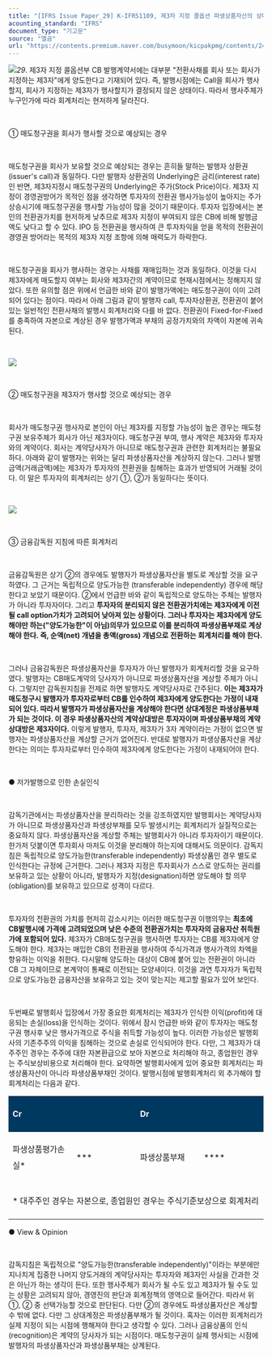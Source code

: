 ```yaml
---
title: "[IFRS Issue Paper_29] K-IFRS1109, 제3자 지정 콜옵션 파생상품자산의 상대계정"
acounting_standard: "IFRS"
document_type: "기고문"
source: "엘곰"
url: "https://contents.premium.naver.com/busymoon/kicpakpmg/contents/240302124930203ll"
---
```

![](https://n2.news.naver.com/l.gif?type=content)*29*. 제3자 지정 콜옵션부 CB 발행계약서에는 대부분 "전환사채를 회사 또는 회사가 지정하는 제3자"에게 양도한다고 기재되어 있다. 즉, 발행시점에는 Call을 회사가 행사할지, 회사가 지정하는 제3자가 행사할지가 결정되지 않은 상태이다. 따라서 행사주체가 누구인가에 따라 회계처리는 현저하게 달라진다.

​

① 매도청구권을 회사가 행사할 것으로 예상되는 경우

​

매도청구권을 회사가 보유할 것으로 예상되는 경우는 흔히들 말하는 발행자 상환권(issuer's call)과 동일하다. 다만 발행자 상환권의 Underlying은 금리(interest rate)인 반면, 제3자지정시 매도청구권의 Underlying은 주가(Stock Price)이다. 제3자 지정이 경영권방어가 목적인 점을 생각하면 투자자의 전환권 행사가능성이 높아지는 주가 상승시기에 매도청구권을 행사할 가능성이 많을 것이기 때문이다. 투자자 입장에서는 본인의 전환권가치를 현저하게 낮추므로 제3자 지정이 부여되지 않은 CB에 비해 발행금액도 낮다고 할 수 있다. IPO 등 전환권을 행사하여 큰 투자차익을 얻을 목적의 전환권이 경영권 방어라는 목적의 제3자 지정 조항에 의해 매력도가 하락한다.

​

매도청구권을 회사가 행사하는 경우는 사채를 재매입하는 것과 동일하다. 이것을 다시 제3자에게 매도할지 여부는 회사와 제3자간의 계약이므로 현재시점에서는 정해지지 않았다. 또한 유의할 점은 위에서 언급한 바와 같이 발행가액에는 매도청구권이 이미 고려되어 있다는 점이다. 따라서 아래 그림과 같이 발행자 call, 투자자상환권, 전환권이 붙어 있는 일반적인 전환사채의 발행시 회계처리와 다를 바 없다. 전환권이 Fixed-for-Fixed를 충족하여 자본으로 계상된 경우 발행가액과 부채의 공정가치와의 차액이 자본에 귀속된다.

​

![](https://dthumb-phinf.pstatic.net/dthumb?src=%22https://postfiles.pstatic.net/MjAyNDAyMDdfMjI5/MDAxNzA3MjkxMTQ0MDg2.dvvtnnesTr5gP0zRWPQ8l9SLDs0q8XyddRgavMnLdfAg.i11tHpfPKY1wv8xrJkM6OeqGHgh2wlRL5dmsOyXvw6Yg.PNG.busymoon/image.png?type=w773%22&service=scs&type=w800)

​

② 매도청구권을 제3자가 행사할 것으로 예상되는 경우

​

회사가 매도청구권 행사자로 본인이 아닌 제3자를 지정할 가능성이 높은 경우는 매도청구권 보유주체가 회사가 아닌 제3자이다. 매도청구권 부여, 행사 계약은 제3자와 투자자와의 계약이다. 회사는 계약당사자가 아니므로 매도청구권과 관련한 회계처리는 불필요하다. 아래와 같이 발행자는 위와는 달리 파생상품자산을 계상하지 않는다. 그러나 발행금액(거래금액)에는 제3자가 투자자의 전환권을 침해하는 효과가 반영되어 거래될 것이다. 이 말은 투자자의 회계처리는 상기 ①, ②가 동일하다는 뜻이다.​

​

![](https://dthumb-phinf.pstatic.net/dthumb?src=%22https://postfiles.pstatic.net/MjAyNDAyMDdfMzYg/MDAxNzA3MjkzNTYwNzUy.T_IH4jkVEzhVbPmIDBW0SPHePp2Me4zQ1eZ5igRlC9wg.xcGIbFEcmH8VMRk7iUyCVUlUN8k9eeVLMmd79-Y7Uz0g.PNG.busymoon/image.png?type=w773%22&service=scs&type=w800)

​

③ 금융감독원 지침에 따른 회계처리

​

금융감독원은 상기 ②의 경우에도 발행자가 파생상품자산을 별도로 계상할 것을 요구하였다. 그 근거는 독립적으로 양도가능한 (transferable independently) 경우에 해당한다고 보았기 때문이다. ②에서 언급한 바와 같이 독립적으로 양도하는 주체는 발행자가 아니라 투자자이다. 그리고 **투자자의 분리되지 않은 전환권가치에는 제3자에게 이전될 call option가치가 고려되어 낮아져 있는 상황이다. 그러나 투자자는 제3자에게 양도해야만 하는("양도가능한"이 아님)의무가 있으므로 이를 분리하여 파생상품부채로 계상해야 한다. 즉, 순액(net) 개념을 총액(gross) 개념으로 전환하는 회계처리를 해야 한다.**

​

그러나 금융감독원은 파생상품자산을 투자자가 아닌 발행자가 회계처리할 것을 요구하였다. 발행자는 CB매도계약의 당사자가 아니므로 파생상품자산을 계상할 주체가 아니다. 그렇지만 감독원지침을 전제로 하면 발행자도 계약당사자로 간주된다. **이는 제3자가 매도청구시 발행자가 투자자로부터 CB를 인수하여 제3자에게 양도한다는 가정이 내재되어 있다. 따라서 발행자가 파생상품자산을 계상해야 한다면 상대계정은 파생상품부채가 되는 것이다. 이 경우 파생상품자산의 계약상대방은 투자자이며 파생상품부채의 계약상대방은 제3자이다.** 이렇게 발행자, 투자자, 제3자가 3자 계약이라는 가정이 없으면 발행자는 파생상품자산을 계상할 근거가 없어진다. 반대로 발행자가 파생상품자산을 계상한다는 의미는 투자자로부터 인수하여 제3자에게 양도한다는 가정이 내재되어야 한다.

​

● 저가발행으로 인한 손실인식

​

감독기관에서는 파생상품자산을 분리하라는 것을 강조하였지만 발행회사는 계약당사자가 아니므로 파생상품자산과 파생상부채를 모두 발생시키는 회계처리가 실질적으로는 중요하지 않다. 파생상품자산을 계상할 주체는 발행회사가 아니라 투자자이기 때문이다. 한가저 덧붙이면 투자회사 마저도 이것을 분리해야 하는지에 대해서도 의문이다. 감독지침은 독립적으로 양도가능한(transferable independently) 파생상품인 경우 별도로 인식한다는 규정에 근거한다. 그러나 제3자 지정은 투자회사가 스스로 양도하는 권리를 보유하고 있는 상황이 아니라, 발행자가 지정(designation)하면 양도해야 할 의무(obligation)를 보유하고 있으므로 성격이 다르다.

​

투자자의 전환권의 가치를 현저히 감소시키는 이러한 매도청구권 이행의무는 **최초에 CB발행시에 가격에 고려되었으며 낮은 수준의 전환권가치는 투자자의 금융자산 취득원가에 포함되어 있다.** 제3자가 CB매도청구권을 행사하면 투자자는 CB를 제3자에게 양도해야 한다. 제3자는 매입한 CB의 전환권을 행사하여 주식가격과 행사가격의 차액을 향유하는 이익을 취한다. 다시말해 양도하는 대상이 CB에 붙어 있는 전환권이 아니라 CB 그 자체이므로 본계약이 통째로 이전되는 모양새이다. 이것을 과연 투자자가 독립적으로 양도가능한 금융자산을 보유하고 있는 것이 맞는지는 제고할 필요가 있어 보인다.

​

두번째로 발행회사 입장에서 가장 중요한 회계처리는 제3자가 인식한 이익(profit)에 대응되는 손실(loss)을 인식하는 것이다. 위에서 잠시 언급한 바와 같이 투자자는 매도청구권 행사후 낮은 행사가격으로 주식을 취득할 가능성이 높다. 이러한 가능성은 발행회사의 기존주주의 이익을 침해하는 것으로 손실로 인식되어야 한다. 다만, 그 제3자가 대주주인 경우는 주주에 대한 자본환급으로 보아 자본으로 처리해야 하고, 종업원인 경우는 주식보상비용으로 처리해야 한다. 요약하면 발행회사에게 있어 중요한 회계처리는 파생상품자산이 아니라 파생상품부채인 것이다. 발행시점에 발행회계처리 외 추가해야 할 회계처리는 다음과 같다.

<table style=""><tbody><tr><td colspan="2" rowspan="1" style="width: 50.0%; height: 43.0px;  background-color: #003960;"><div><p style="line-height:2.0;"><span style="color:#ffffff;"><b>Cr</b></span></p></div></td><td colspan="2" rowspan="1" style="width: 50.0%; height: 43.0px;  background-color: #003960;"><div><p style="line-height:2.0;"><span style="color:#ffffff;"><b>Dr</b></span></p></div></td></tr><tr><td colspan="1" rowspan="1" style="width: 25.0%; height: 43.0px;  "><div><p style="line-height:2.0;"><span style="">파생상품평가손실*</span></p></div></td><td colspan="1" rowspan="1" style="width: 25.0%; height: 43.0px;  "><div><p style="line-height:2.0;"><span style="">***</span></p></div></td><td colspan="1" rowspan="1" style="width: 25.0%; height: 43.0px;  "><div><p style="line-height:2.0;"><span style="">파생상품부채</span></p></div></td><td colspan="1" rowspan="1" style="width: 25.0%; height: 43.0px;  "><div><p style="line-height:2.0;"><span style="">****</span></p></div></td></tr><tr><td colspan="4" rowspan="1" style="width: 100.0%; height: 43.0px;  "><div><p style="line-height:2.0;"><span style="">* 대주주인 경우는 자본으로, 종업원인 경우는 주식기준보상으로 회계처리</span></p></div></td></tr></tbody></table>

● View & Opinion

​

감독지침은 독립적으로 "양도가능한(transferable independently)"이라는 부분에만 지나치게 집중한 나머지 양도거래의 계약당사자는 투자자와 제3자인 사실을 간과한 것은 아닌가 하는 생각이 든다. 또한 행사주체가 회사가 될 수도 있고 제3자가 될 수도 있는 상황은 고려되지 않아, 경영진의 판단과 회계정책의 영역으로 들어간다. 따라서 위 ①, ② 중 선택가능할 것으로 판단된다. 다만 ②의 경우에도 파생상품자산은 계상할 수 밖에 없다. 다만 그 상대계정은 파생상품부채가 될 것이다. 혹자는 이러한 회계처리가 실제 지정이 되는 시점에 행해져야 한다고 생각할 수 있다. 그러나 금융상품의 인식(recognition)은 계약의 당사자가 되는 시점이다. 매도청구권이 실제 행사되는 시점에 발행자의 파생상품자산과 파생상품부채는 상계된다.